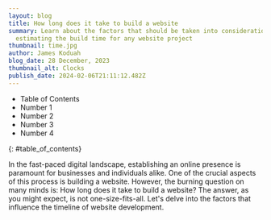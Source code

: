 ```yaml
---
layout: blog
title: How long does it take to build a website
summary: Learn about the factors that should be taken into consideration in
  estimating the build time for any website project
thumbnail: time.jpg
author: James Koduah
blog_date: 28 December, 2023
thumbnail_alt: Clocks
publish_date: 2024-02-06T21:11:12.482Z
---
```

* Table of Contents
* Number 1
* Number 2
* Number 3
* Number 4

{: #table_of_contents}

In the fast-paced digital landscape, establishing an online presence is paramount for businesses and individuals alike. One of the crucial aspects of this process is building a website. However, the burning question on many minds is: How long does it take to build a website? The answer, as you might expect, is not one-size-fits-all. Let's delve into the factors that influence the timeline of website development.

<!--### Scope and Complexity: The Backbone of Timelines
The foundation of any website project lies in its scope and complexity. A simple informational site might only take a few weeks, while a complex e-commerce platform with intricate features could extend the timeline into several months. Clearly defining the project's scope from the outset is key to managing expectations and timelines effectively.

### Requirements and Features: A Feature-Rich Endeavor
The more features and functionality a website requires, the longer it will take to build. From user authentication systems to dynamic content updates, each feature adds a layer of complexity to the development process. It's crucial to prioritize features and functionalities to ensure a streamlined development timeline.

### Design: Crafting the Visual Identity
The design phase is not only about aesthetics but also about user experience. The complexity of the design, the number of revisions, and the collaboration between designers and developers can significantly impact the overall timeline. A well-thought-out design process ensures a visually appealing and functional end product.

### Content Development: Filling in the Blanks
Content is king, and creating or gathering content for your website can influence the development timeline. Whether it's text, images, videos, or other media, having a content plan in place can expedite the development process.

### Platform and Technology: Choosing the Right Tools
The choice of the website platform and underlying technologies plays a crucial role. Using pre-built templates or themes can save time, but custom development with specific technologies may extend the timeline. The decision should align with the project's goals and requirements.

### Customization and Coding: Tailoring Solutions
Custom coding and functionality require time and expertise. If your website demands unique features, be prepared for a more extended development phase. However, the investment in customization often pays off with a more tailored and impactful online presence.

### Testing and Debugging: Ensuring Smooth Operation
Thorough testing is non-negotiable. Identifying and resolving bugs and issues may take additional time, but it is essential for delivering a seamless user experience. Rigorous testing ensures that the website functions correctly across various devices and browsers.

### Client Feedback and Revisions: A Collaborative Journey
Effective communication between clients and development teams is critical. Timely feedback and revisions can significantly impact the project's timeline. Clear communication channels and a collaborative approach ensure that the website aligns with the client's vision.

In conclusion, the timeline for building a website is influenced by a myriad of factors. While it's tempting to focus solely on the finish line, understanding and embracing the nuances of website development will result in a more successful and impactful online presence. Work closely with your development team, set realistic expectations, and remember: quality often takes time. -->
